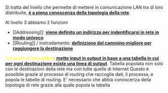 Si tratta del livello che permette di mettere in comunicazione LAN tra di loro distribuite, <b><u>è a piena conoscenza della topologia della rete</u></b>. 

Al livello 3 abbiamo 2 funzioni
- [[Addressing]]: <b><u>viene definito un indirizzo per indentificarsi in rete in modo univoco</u></b>
- [[Routing]] / instradamento: <b><u>definizione del cammino migliore per raggiungere la destinazione</u></b>

<span style=color:yellow>Processo di forwarding</span>: <b><u>mette input in output in base a una tabella in cui per ogni destinazione esiste una linea di output</u></b>. Tabella popolata non solo con le destinazioni della rete ma con tutte quelle di Internet
Questo è possibile grazie al processo di routing che raccoglie dati, li processa, e popola le tabelle di routing. E' necessario che abbia conoscenza della topologia di rete grazie alla quale popola la tabella 